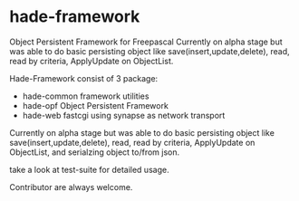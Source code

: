 hade-framework
==============

Object Persistent Framework for Freepascal
Currently on alpha stage but was able to do basic persisting object like 
save(insert,update,delete), read, read by criteria, ApplyUpdate on ObjectList.

Hade-Framework consist of 3 package:
- hade-common framework utilities
- hade-opf Object Persistent Framework
- hade-web fastcgi using synapse as network transport

Currently on alpha stage but was able to do basic persisting object like 
save(insert,update,delete), read, read by criteria, ApplyUpdate on ObjectList,
and serialzing object to/from json.

take a look at test-suite for detailed usage.

Contributor are always welcome.
